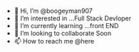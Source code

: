 - 👋 Hi, I’m @boogeyman907
- 👀 I’m interested in ...Full Stack Devloper
- 🌱 I’m currently learning ...front END
- 💞️ I’m looking to collaborate Soon
- 📫 How to reach me @here

<!---
boogeyman907/boogeyman907 is a ✨ special ✨ repository because its `README.md` (this file) appears on your GitHub profile.
You can click the Preview link to take a look at your changes.
--->
